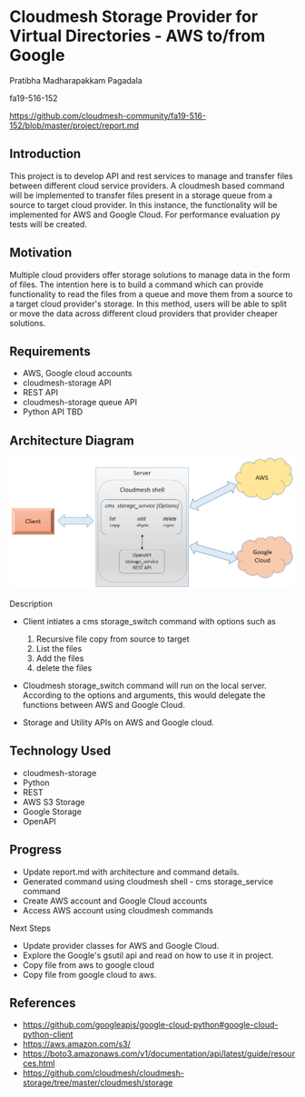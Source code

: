 # Cloudmesh Storage Provider for Virtual Directories - AWS to/from Google
 Pratibha Madharapakkam Pagadala
 
 fa19-516-152
 
<https://github.com/cloudmesh-community/fa19-516-152/blob/master/project/report.md>

## Introduction

This project is to develop API and rest services to manage and transfer files between different cloud service providers. A cloudmesh based command will be implemented to transfer files present in a storage queue from a source to target cloud provider. In this instance, the functionality will be implemented for AWS and Google Cloud. For performance evaluation py tests will be created. 

## Motivation
 Multiple cloud providers offer storage solutions to manage data in the form of files. The intention here is to build a command which can provide functionality to read the files from a queue and move them from a source to a target cloud provider's storage. In this method, users will be able to split or move the data across different cloud providers that provider cheaper solutions. 

## Requirements

* AWS, Google cloud accounts
* cloudmesh-storage API
* REST API
* cloudmesh-storage queue API
* Python API
TBD

## Architecture Diagram

![Architecture](images/architecture2.PNG)

Description

* Client intiates a cms storage_switch command with options such as
 
   1) Recursive file copy from source to target
  2) List the files
  3) Add the files
  4) delete the files
  
* Cloudmesh storage_switch command will run on the local server. According to the options and arguments, this would delegate the functions between AWS and Google Cloud.  
* Storage and Utility APIs on AWS and Google cloud.   

## Technology Used

* cloudmesh-storage
* Python
* REST
* AWS S3 Storage
* Google Storage
* OpenAPI

## Progress

* Update report.md with architecture and command details.
* Generated command using cloudmesh shell - cms storage_service command
* Create AWS account and Google Cloud accounts
* Access AWS account using cloudmesh commands

Next Steps
* Update provider classes for AWS and Google Cloud.
* Explore the Google's gsutil api and read on how to use it in project.
* Copy file from aws to google cloud
* Copy file from google cloud to aws. 


## References

* <https://github.com/googleapis/google-cloud-python#google-cloud-python-client>
* <https://aws.amazon.com/s3/>
* <https://boto3.amazonaws.com/v1/documentation/api/latest/guide/resources.html>
* <https://github.com/cloudmesh/cloudmesh-storage/tree/master/cloudmesh/storage>





